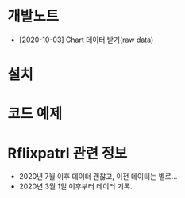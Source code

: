 # 개발노트
* [2020-10-03] Chart 데이터 받기(raw data)

# 설치

# 코드 예제

# Rflixpatrl 관련 정보
* 2020년 7월 이후 데이터 괜찮고, 이전 데이터는 별로...
* 2020년 3월 1일 이후부터 데이터 기록.